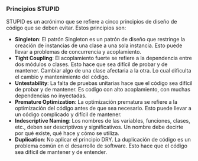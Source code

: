 ### Principios STUPID

STUPID es un acrónimo que se refiere a cinco principios de diseño de código que se deben evitar. Estos principios son:

- **Singleton**: El patrón Singleton es un patrón de diseño que restringe la creación de instancias de una clase a una sola instancia. Esto puede llevar a problemas de concurrencia y acoplamiento.
- **Tight Coupling**: El acoplamiento fuerte se refiere a la dependencia entre dos módulos o clases. Esto hace que sea difícil de probar y de mantener. Cambiar algo de una clase afectaria a la otra. Lo cual dificulta el cambio y mantenimiento del código.
- **Untestability**: La falta de pruebas unitarias hace que el código sea difícil de probar y de mantener. Es codigo con alto acoplamiento, con muchas dependencias no inyectadas. 
- **Premature Optimization**: La optimización prematura se refiere a la optimización del código antes de que sea necesario. Esto puede llevar a un código complicado y difícil de mantener.
- **Indescriptive Naming**: Los nombres de las variables, funciones, clases, etc., deben ser descriptivos y significativos. Un nombre debe decirte por qué existe, qué hace y cómo se utiliza.
- **Duplication**: No aplicar el principio DRY.  La duplicación de código es un problema común en el desarrollo de software. Esto hace que el código sea difícil de mantener y de entender.